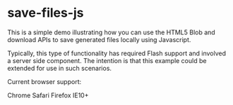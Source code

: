 save-files-js
=============

This is a simple demo illustrating how you can use the HTML5 Blob and download APIs to save generated files locally using Javascript.

Typically, this type of functionality has required Flash support and involved a server side component. The intention is that this example could be extended for use in such scenarios.

Current browser support:

Chrome
Safari
Firefox
IE10+
